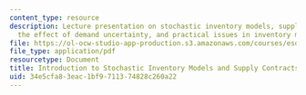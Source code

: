 ```yaml
---
content_type: resource
description: Lecture presentation on stochastic inventory models, supply contracts,
  the effect of demand uncertainty, and practical issues in inventory management.
file: https://ol-ocw-studio-app-production.s3.amazonaws.com/courses/esd-273j-logistics-and-supply-chain-management-fall-2009/34e5cfa83eac1bf9711374828c260a22_MITESD_273JF09_lec05.pdf
file_type: application/pdf
resourcetype: Document
title: Introduction to Stochastic Inventory Models and Supply Contracts
uid: 34e5cfa8-3eac-1bf9-7113-74828c260a22
---
```


